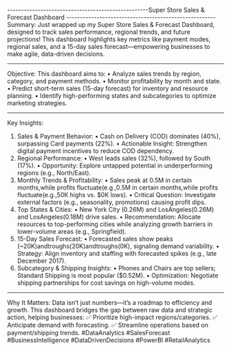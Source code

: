 ---------------------------------------------------Super Store Sales & Forecast Dashboard ------------------------------------------------------ 
Summary:
Just wrapped up my Super Store Sales & Forecast Dashboard, designed to track sales performance, regional trends, and future projections! This dashboard highlights key metrics like payment modes, regional sales, and a 15-day sales forecast—empowering businesses to make agile, data-driven decisions.
________________________________________
Objective:
This dashboard aims to:
•	Analyze sales trends by region, category, and payment methods.
•	Monitor profitability by month and state.
•	Predict short-term sales (15-day forecast) for inventory and resource planning.
•	Identify high-performing states and subcategories to optimize marketing strategies.
________________________________________
Key Insights:
1. Sales & Payment Behavior:
•	Cash on Delivery (COD) dominates (40%), surpassing Card payments (22%).
•	Actionable Insight: Strengthen digital payment incentives to reduce COD dependency.
2. Regional Performance:
•	West leads sales (32%), followed by South (17%).
•	Opportunity: Explore untapped potential in underperforming regions (e.g., North/East).
3. Monthly Trends & Profitability:
•	Sales peak at 0.5M in certain months,while profits fluctuate(e.g.,0.5M in certain months,while profits fluctuate(e.g.,50K highs vs. $0K lows).
•	Critical Question: Investigate external factors (e.g., seasonality, promotions) causing profit dips.
4. Top States & Cities:
•	New York City (0.26M) and LosAngeles(0.26M) and LosAngeles(0.18M) drive sales.
•	Recommendation: Allocate resources to top-performing cities while analyzing growth barriers in lower-volume areas (e.g., Springfield).
5. 15-Day Sales Forecast:
•	Forecasted sales show peaks (~20K)andtroughs(20K)andtroughs(0K), signaling demand variability.
•	Strategy: Align inventory and staffing with forecasted spikes (e.g., late December 2017).
6. Subcategory & Shipping Insights:
•	Phones and Chairs are top sellers; Standard Shipping is most popular ($0.52M).
•	Optimization: Negotiate shipping partnerships for cost savings on high-volume modes.
________________________________________
Why It Matters:
Data isn’t just numbers—it’s a roadmap to efficiency and growth. This dashboard bridges the gap between raw data and strategic action, helping businesses:
✅ Prioritize high-impact regions/categories.
✅ Anticipate demand with forecasting.
✅ Streamline operations based on payment/shipping trends.
#DataAnalytics #SalesForecast #BusinessIntelligence #DataDrivenDecisions #PowerBI #RetailAnalytics
